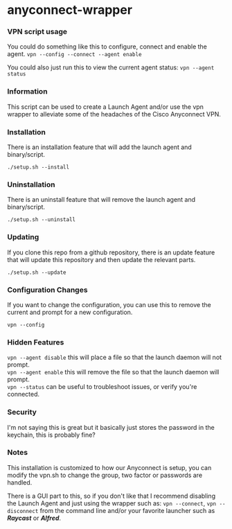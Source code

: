 # anyconnect-wrapper

### VPN script usage
You could do something like this to configure, connect and enable the agent.
`vpn --config --connect --agent enable`

You could also just run this to view the current agent status:
`vpn --agent status`

### Information
This script can be used to create a Launch Agent and/or use the vpn wrapper to alleviate some of the headaches of the Cisco Anyconnect VPN.  

### Installation
There is an installation feature that will add the launch agent and binary/script.  

`./setup.sh --install`

### Uninstallation
There is an uninstall feature that will remove the launch agent and binary/script.  

`./setup.sh --uninstall`

### Updating
If you clone this repo from a github repository, there is an update feature that will update this repository and then update the relevant parts.  

`./setup.sh --update`

### Configuration Changes
If you want to change the configuration, you can use this to remove the current and prompt for a new configuration.

`vpn --config`

### Hidden Features

`vpn --agent disable` this will place a file so that the launch daemon will not prompt.  
`vpn --agent enable` this will remove the file so that the launch daemon will prompt.  
`vpn --status` can be useful to troubleshoot issues, or verify you're connected.

### Security
I'm not saying this is great but it basically just stores the password in the keychain, this is probably fine?  

### Notes
This installation is customized to how our Anyconnect is setup, you can modify the vpn.sh to change the group, two factor or passwords are handled.  

There is a GUI part to this, so if you don't like that I recommend disabling the Launch Agent and just using the wrapper such as:
`vpn --connect`, `vpn --disconnect` from the command line and/or your favorite launcher such as ***Raycast*** or ***Alfred***.